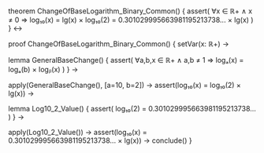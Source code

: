 theorem ChangeOfBaseLogarithm_Binary_Common() {
  assert(
    ∀x ∈ ℝ+ ∧ x ≠ 0 ⇒
    log₁₀(x) = lg(x) × log₁₀(2) = 0.301029995663981195213738... × lg(x)
  )
} ↔

proof ChangeOfBaseLogarithm_Binary_Common() {
  setVar(x: ℝ+) →
  
  lemma GeneralBaseChange() {
    assert(
      ∀a,b,x ∈ ℝ+ ∧ a,b ≠ 1 ⇒
      logₐ(x) = logₐ(b) × logᵦ(x)
    )
  } →
  
  apply(GeneralBaseChange(), [a=10, b=2]) →
  assert(log₁₀(x) = log₁₀(2) × lg(x)) →
  
  lemma Log10_2_Value() {
    assert(
      log₁₀(2) = 0.301029995663981195213738...
    )
  } →
  
  apply(Log10_2_Value()) →
  assert(log₁₀(x) = 0.301029995663981195213738... × lg(x)) →
  conclude()
}